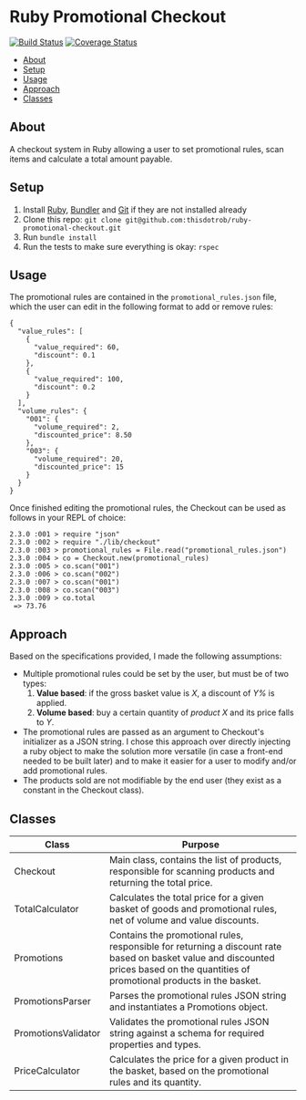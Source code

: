 # Ruby Promotional Checkout   
[![Build Status](https://travis-ci.org/thisdotrob/ruby-promotional-checkout.svg?branch=master)](https://travis-ci.org/thisdotrob/ruby-promotional-checkout) [![Coverage Status](https://coveralls.io/repos/github/thisdotrob/ruby-promotional-checkout/badge.svg?branch=master)](https://coveralls.io/github/thisdotrob/ruby-promotional-checkout?branch=master)

* [About](#about)
* [Setup](#setup)
* [Usage](#usage)
* [Approach](#approach)
* [Classes](#classes)

## About
A checkout system in Ruby allowing a user to set promotional rules, scan items and calculate a total amount payable.


## Setup
1. Install [Ruby](https://www.ruby-lang.org/en/downloads/), [Bundler](http://bundler.io/) and [Git](https://git-scm.com/) if they are not installed already
2. Clone this repo: ```git clone git@github.com:thisdotrob/ruby-promotional-checkout.git```
3. Run ```bundle install```
4. Run the tests to make sure everything is okay: ```rspec```


## Usage
The promotional rules are contained in the ```promotional_rules.json``` file, which the user can edit in the following format to add or remove rules:

    {
      "value_rules": [
        {
          "value_required": 60,
          "discount": 0.1
        },
        {
          "value_required": 100,
          "discount": 0.2
        }
      ],
      "volume_rules": {
        "001": {
          "volume_required": 2,
          "discounted_price": 8.50
        },
        "003": {
          "volume_required": 20,
          "discounted_price": 15
        }
      }
    }

Once finished editing the promotional rules, the Checkout can be used as follows in your REPL of choice:

```
2.3.0 :001 > require "json"
2.3.0 :002 > require "./lib/checkout"
2.3.0 :003 > promotional_rules = File.read("promotional_rules.json")
2.3.0 :004 > co = Checkout.new(promotional_rules)
2.3.0 :005 > co.scan("001")
2.3.0 :006 > co.scan("002")
2.3.0 :007 > co.scan("001")
2.3.0 :008 > co.scan("003")
2.3.0 :009 > co.total
 => 73.76
```

## Approach
Based on the specifications provided, I made the following assumptions:
- Multiple promotional rules could be set by the user, but must be of two types:
  1. **Value based**: if the gross basket value is *X*, a discount of *Y%* is applied.
  2. **Volume based**: buy a certain quantity of *product X* and its price falls to *Y*.
- The promotional rules are passed as an argument to Checkout's initializer as a JSON string. I chose this approach over directly injecting a ruby object to make the solution more versatile (in case a front-end needed to be built later) and to make it easier for a user to modify and/or add promotional rules.
- The products sold are not modifiable by the end user (they exist as a constant in the Checkout class).

## Classes

|Class|Purpose|
|---|---|
|Checkout|Main class, contains the list of products, responsible for scanning products and returning the total price.|
|TotalCalculator|Calculates the total price for a given basket of goods and promotional rules, net of volume and value discounts.|
|Promotions|Contains the promotional rules, responsible for returning a discount rate based on basket value and discounted prices based on the quantities of promotional products in the basket.|
|PromotionsParser|Parses the promotional rules JSON string and instantiates a Promotions object.|
|PromotionsValidator|Validates the promotional rules JSON string against a schema for required properties and types.|
|PriceCalculator|Calculates the price for a given product in the basket, based on the promotional rules and its quantity.|

